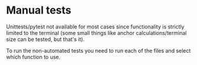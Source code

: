 # Manual tests

Unittests/pytest not available for most cases since functionality is strictly limited to the terminal (some small things like anchor calculations/terminal size can be tested, but that's it).

To run the non-automated tests you need to run each of the files and select which function to use.